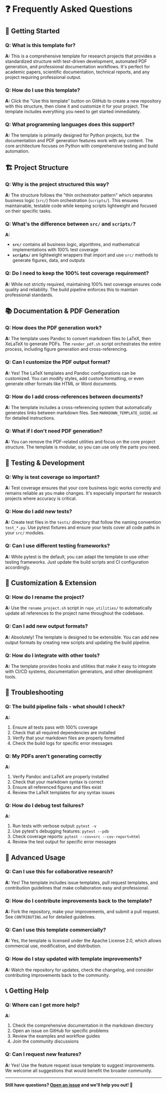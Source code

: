 # ❓ Frequently Asked Questions

## 🚀 **Getting Started**

### **Q: What is this template for?**
**A:** This is a comprehensive template for research projects that provides a standardized structure with test-driven development, automated PDF generation, and professional documentation workflows. It's perfect for academic papers, scientific documentation, technical reports, and any project requiring professional output.

### **Q: How do I use this template?**
**A:** Click the "Use this template" button on GitHub to create a new repository with this structure, then clone it and customize it for your project. The template includes everything you need to get started immediately.

### **Q: What programming languages does this support?**
**A:** The template is primarily designed for Python projects, but the documentation and PDF generation features work with any content. The core architecture focuses on Python with comprehensive testing and build automation.

## 🏗️ **Project Structure**

### **Q: Why is the project structured this way?**
**A:** The structure follows the "thin orchestrator pattern" which separates business logic (`src/`) from orchestration (`scripts/`). This ensures maintainable, testable code while keeping scripts lightweight and focused on their specific tasks.

### **Q: What's the difference between `src/` and `scripts/`?**
**A:** 
- **`src/`** contains all business logic, algorithms, and mathematical implementations with 100% test coverage
- **`scripts/`** are lightweight wrappers that import and use `src/` methods to generate figures, data, and outputs

### **Q: Do I need to keep the 100% test coverage requirement?**
**A:** While not strictly required, maintaining 100% test coverage ensures code quality and reliability. The build pipeline enforces this to maintain professional standards.

## 📚 **Documentation & PDF Generation**

### **Q: How does the PDF generation work?**
**A:** The template uses Pandoc to convert markdown files to LaTeX, then XeLaTeX to generate PDFs. The `render_pdf.sh` script orchestrates the entire process, including figure generation and cross-referencing.

### **Q: Can I customize the PDF output format?**
**A:** Yes! The LaTeX templates and Pandoc configurations can be customized. You can modify styles, add custom formatting, or even generate other formats like HTML or Word documents.

### **Q: How do I add cross-references between documents?**
**A:** The template includes a cross-referencing system that automatically generates links between markdown files. See `MARKDOWN_TEMPLATE_GUIDE.md` for detailed instructions.

### **Q: What if I don't need PDF generation?**
**A:** You can remove the PDF-related utilities and focus on the core project structure. The template is modular, so you can use only the parts you need.

## 🧪 **Testing & Development**

### **Q: Why is test coverage so important?**
**A:** Test coverage ensures that your core business logic works correctly and remains reliable as you make changes. It's especially important for research projects where accuracy is critical.

### **Q: How do I add new tests?**
**A:** Create test files in the `tests/` directory that follow the naming convention `test_*.py`. Use pytest fixtures and ensure your tests cover all code paths in your `src/` modules.

### **Q: Can I use different testing frameworks?**
**A:** While pytest is the default, you can adapt the template to use other testing frameworks. Just update the build scripts and CI configuration accordingly.

## 🔧 **Customization & Extension**

### **Q: How do I rename the project?**
**A:** Use the `rename_project.sh` script in `repo_utilities/` to automatically update all references to the project name throughout the codebase.

### **Q: Can I add new output formats?**
**A:** Absolutely! The template is designed to be extensible. You can add new output formats by creating new scripts and updating the build pipeline.

### **Q: How do I integrate with other tools?**
**A:** The template provides hooks and utilities that make it easy to integrate with CI/CD systems, documentation generators, and other development tools.

## 🚨 **Troubleshooting**

### **Q: The build pipeline fails - what should I check?**
**A:** 
1. Ensure all tests pass with 100% coverage
2. Check that all required dependencies are installed
3. Verify that your markdown files are properly formatted
4. Check the build logs for specific error messages

### **Q: My PDFs aren't generating correctly**
**A:** 
1. Verify Pandoc and LaTeX are properly installed
2. Check that your markdown syntax is correct
3. Ensure all referenced figures and files exist
4. Review the LaTeX templates for any syntax issues

### **Q: How do I debug test failures?**
**A:** 
1. Run tests with verbose output: `pytest -v`
2. Use pytest's debugging features: `pytest --pdb`
3. Check coverage reports: `pytest --cov=src --cov-report=html`
4. Review the test output for specific error messages

## 🌟 **Advanced Usage**

### **Q: Can I use this for collaborative research?**
**A:** Yes! The template includes issue templates, pull request templates, and contribution guidelines that make collaboration easy and professional.

### **Q: How do I contribute improvements back to the template?**
**A:** Fork the repository, make your improvements, and submit a pull request. See `CONTRIBUTING.md` for detailed guidelines.

### **Q: Can I use this template commercially?**
**A:** Yes, the template is licensed under the Apache License 2.0, which allows commercial use, modification, and distribution.

### **Q: How do I stay updated with template improvements?**
**A:** Watch the repository for updates, check the changelog, and consider contributing improvements back to the community.

## 📞 **Getting Help**

### **Q: Where can I get more help?**
**A:** 
1. Check the comprehensive documentation in the markdown directory
2. Open an issue on GitHub for specific problems
3. Review the examples and workflow guides
4. Join the community discussions

### **Q: Can I request new features?**
**A:** Yes! Use the feature request issue template to suggest improvements. We welcome all suggestions that would benefit the broader community.

---

**Still have questions? [Open an issue](https://github.com/docxology/template/issues) and we'll help you out! 🚀**
